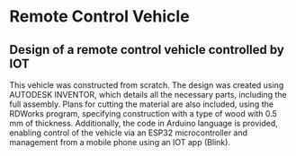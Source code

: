 # Remote Control Vehicle
## Design of a remote control vehicle controlled by IOT
This vehicle was constructed from scratch. The design was created using AUTODESK INVENTOR, which details all the necessary parts, including the full assembly. Plans for cutting the material are also included, using the RDWorks program, specifying construction with a type of wood with 0.5 mm of thickness. Additionally, the code in Arduino language is provided, enabling control of the vehicle via an ESP32 microcontroller and management from a mobile phone using an IOT app (Blink).
